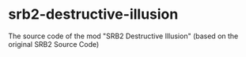 # srb2-destructive-illusion
The source code of the mod "SRB2 Destructive Illusion" (based on the original SRB2 Source Code)
